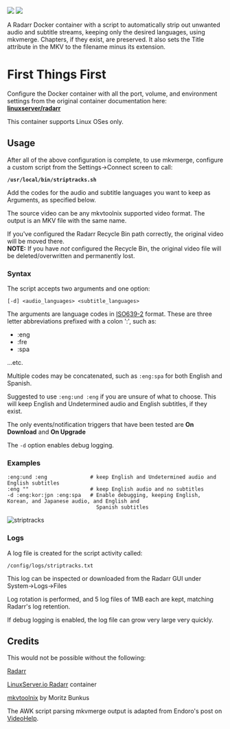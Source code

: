 [![](https://images.microbadger.com/badges/image/thecaptain989/radarr.svg)](https://microbadger.com/images/thecaptain989/radarr "Get your own image badge on microbadger.com")
[![](https://images.microbadger.com/badges/version/thecaptain989/radarr.svg)](https://microbadger.com/images/thecaptain989/radarr "Get your own version badge on microbadger.com")

A Radarr Docker container with a script to automatically strip out unwanted audio and subtitle streams, keeping only the desired languages, using mkvmerge. Chapters, if they exist, are preserved. It also sets the Title attribute in the MKV to the filename minus its extension.

# First Things First
Configure the Docker container with all the port, volume, and environment settings from the original container documentation here:  
**[linuxserver/radarr](https://hub.docker.com/r/linuxserver/radarr)**

This container supports Linux OSes only.

## Usage

After all of the above configuration is complete, to use mkvmerge, configure a custom script from the Settings->Connect screen to call:

**`/usr/local/bin/striptracks.sh`**

Add the codes for the audio and subtitle languages you want to keep as Arguments, as specified below.

The source video can be any mkvtoolnix supported video format. The output is an MKV file with the same name.

If you've configured the Radarr Recycle Bin path correctly, the original video will be moved there.  
**NOTE:** If you have *not* configured the Recycle Bin, the original video file will be deleted/overwritten and permanently lost.

### Syntax

The script accepts two arguments and one option:

`[-d] <audio_languages> <subtitle_languages>`

The arguments are language codes in [ISO639-2](https://en.wikipedia.org/wiki/List_of_ISO_639-2_codes) format. These are three letter abbreviations prefixed with a colon ':', such as:

* :eng
* :fre
* :spa

...etc.  

Multiple codes may be concatenated, such as `:eng:spa` for both English and Spanish.  

Suggested to use `:eng:und :eng` if you are unsure of what to choose. This will keep English and Undetermined audio and English subtitles, if they exist.

The only events/notification triggers that have been tested are **On Download** and **On Upgrade**

The `-d` option enables debug logging.

### Examples
    :eng:und :eng              # keep English and Undetermined audio and English subtitles
    :eng ""                    # keep English audio and no subtitles
    -d :eng:kor:jpn :eng:spa   # Enable debugging, keeping English, Korean, and Japanese audio, and English and 
                                 Spanish subtitles

![striptracks](https://raw.githubusercontent.com/TheCaptain989/striptracks/master/images/striptracks.png)

### Logs
A log file is created for the script activity called:

`/config/logs/striptracks.txt`

This log can be inspected or downloaded from the Radarr GUI under System->Logs->Files

Log rotation is performed, and 5 log files of 1MB each are kept, matching Radarr's log retention.

If debug logging is enabled, the log file can grow very large very quickly.

## Credits

This would not be possible without the following:

[Radarr](http://radarr.video/)

[LinuxServer.io Radarr](https://hub.docker.com/r/linuxserver/radarr) container

[mkvtoolnix](https://mkvtoolnix.download/) by Moritz Bunkus

The AWK script parsing mkvmerge output is adapted from Endoro's post on [VideoHelp](https://forum.videohelp.com/threads/343271-BULK-remove-non-English-tracks-from-MKV-container#post2292889).
